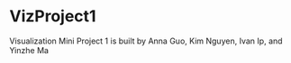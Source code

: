 # VizProject1
Visualization Mini Project 1 is built by Anna Guo, Kim Nguyen, Ivan Ip, and Yinzhe Ma
